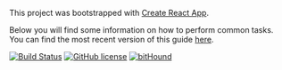 This project was bootstrapped with [Create React App](https://github.com/facebookincubator/create-react-app).

Below you will find some information on how to perform common tasks.<br>
You can find the most recent version of this guide [here](https://github.com/facebookincubator/create-react-app/blob/master/packages/react-scripts/template/README.md).

[![Build Status](https://travis-ci.org/hprobotic/coderschool-react-template.svg?branch=master)](https://travis-ci.org/hprobotic/coderschool-react-template)
[![GitHub license](https://img.shields.io/github/license/hprobotic/coderschool-react-template.svg)](https://github.com/hprobotic/coderschool-react-template)
[![bitHound](https://img.shields.io/bithound/dependencies/github/rexxars/sse-channel.svg)]()